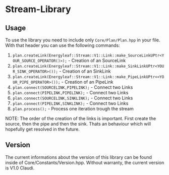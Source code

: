 # Stream-Library

## Usage
To use the library you need to include only <code>Core/Plan/Plan.hpp</code> in your file.
With that header you can use the following commands:
<ol>
	<li><code>plan.createLink(Energyleaf::Stream::V1::Link::make_SourceLinkUPtr&lt;YOUR_SOURCE_OPERATOR()>);</code> - Creation of an SourceLink</li>
	<li><code>plan.createLink(Energyleaf::Stream::V1::Link::make_SinkLinkUPtr&lt;YOUR_SINK_OPERATOR>());</code> - Creation of an SinkLink</li>
	<li><code>plan.createLink(Energyleaf::Stream::V1::Link::make_PipeLinkUPtr<&lt;YOUR_PIPE_OPERATOR>());</code> - Creation of an PipeLink</li>
	<li><code>plan.connect(SOURCELINK,PIPELINK);</code> - Connect two Links</li>
	<li><code>plan.connect(PIPELINK,PIPELINK);</code> - Connect two Links</li>
	<li><code>plan.connect(SOURCELINK,SINKLINK);</code> - Connect two Links</li>
	<li><code>plan.connect(PIPELINK,SINKLINK);</code> - Connect two Links</li>
	<li><code>plan.process();</code> - Process one iteration trough the stream</li>
</ol>

NOTE: The order of the creation of the links is important. First create the source, then the pipe and then the sink.
Thats an behaviour which will hopefully get resolved in the future.

## Version
The current informations about the version of this library can be found inside of Core/Constants/Version.hpp.
Without warranty, the current version is V1.0 Claudi.
